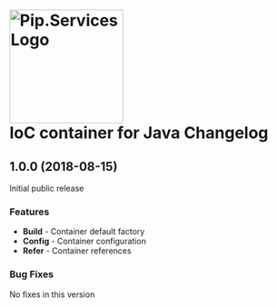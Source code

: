 # <img src="https://uploads-ssl.webflow.com/5ea5d3315186cf5ec60c3ee4/5edf1c94ce4c859f2b188094_logo.svg" alt="Pip.Services Logo" width="200"> <br/> IoC container for Java Changelog

## <a name="1.0.0"></a> 1.0.0 (2018-08-15)

Initial public release

### Features
- **Build** - Container default factory
- **Config** - Container configuration
- **Refer** - Container references

### Bug Fixes
No fixes in this version

